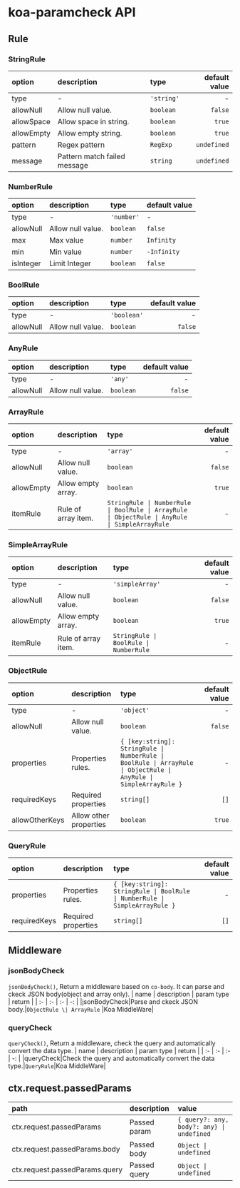 # koa-paramcheck API

## Rule

### StringRule
| option | description | type | default value |
|   :-   |     :-      |  :-  |      -:       |
|type|-|`'string'`|-|
|allowNull|Allow null value.|`boolean`|`false`|
|allowSpace|Allow space in string.|`boolean`|`true`|
|allowEmpty|Allow empty string.|`boolean`|`true`|
|pattern|Regex pattern|`RegExp`|`undefined`|
|message|Pattern match failed message|`string`|`undefined`|

### NumberRule
| option | description | type | default value |
|   :-   |      :-     |  :-  |       :-      |
|type|-|`'number'`|-|
|allowNull|Allow null value.|`boolean`|`false`|
|max|Max value|`number`|`Infinity`|
|min|Min value|`number`|`-Infinity`|
|isInteger|Limit Integer|`boolean`|`false`|

### BoolRule
| option | description | type | default value |
|   :-   |     :-      |  :-  |      -:       |
|type|-|`'boolean'`|-|
|allowNull|Allow null value.|`boolean`|`false`|

### AnyRule
| option | description | type | default value |
|   :-   |     :-      |  :-  |      -:       |
|type|-|`'any'`|-|
|allowNull|Allow null value.|`boolean`|`false`|

### ArrayRule
| option | description | type | default value |
|   :-   |     :-      |  :-  |      -:       |
|type|-|`'array'`|-|
|allowNull|Allow null value.|`boolean`|`false`|
|allowEmpty|Allow empty array.|`boolean`|`true`|
|itemRule|Rule of array item.|`StringRule \| NumberRule \| BoolRule \| ArrayRule \| ObjectRule \| AnyRule \| SimpleArrayRule`|-|

### SimpleArrayRule
| option | description | type | default value |
|   :-   |     :-      |  :-  |      -:       |
|type|-|`'simpleArray'`|-|
|allowNull|Allow null value.|`boolean`|`false`|
|allowEmpty|Allow empty array.|`boolean`|`true`|
|itemRule|Rule of array item.|`StringRule \| BoolRule \| NumberRule`|-|

### ObjectRule
| option | description | type | default value |
|   :-   |     :-      |  :-  |      -:       |
|type|-|`'object'`|-|
|allowNull|Allow null value.|`boolean`|`false`|
|properties|Properties rules.|`{ [key:string]: StringRule \| NumberRule \| BoolRule \| ArrayRule \| ObjectRule \| AnyRule \| SimpleArrayRule }`|-|
|requiredKeys|Required properties|`string[]`|`[]`|
|allowOtherKeys|Allow other properties|`boolean`|`true`|

### QueryRule
| option | description | type | default value |
|   :-   |     :-      |  :-  |      -:       |
|properties|Properties rules.|`{ [key:string]: StringRule \| BoolRule \| NumberRule \| SimpleArrayRule }`|-|
|requiredKeys|Required properties|`string[]`|`[]`|

## Middleware

### jsonBodyCheck
`jsonBodyCheck()`, Return a middleware based on `co-body`. It can parse and ckeck JSON body(object and array only).
| name | description | param type | return |
|  :-  |      :-     |  :-   |   -:   |
|jsonBodyCheck|Parse and ckeck JSON body.|`ObjectRule \| ArrayRule` |Koa MiddleWare|

### queryCheck
`queryCheck()`, Return a middleware, check the query and automatically convert the data type.
| name | description | param type | return |
|  :-  |      :-     |  :-   |   -:   |
|queryCheck|Check the query and automatically convert the data type.|`QueryRule`|Koa MiddleWare|

## ctx.request.passedParams
| path | description | value |
|  :-  |      :-     |  :-   |
|ctx.request.passedParams|Passed param|`{ query?: any, body?: any} \| undefined`|
|ctx.request.passedParams.body|Passed body|`Object \| undefined`|
|ctx.request.passedParams.query|Passed query|`Object \| undefined`|
